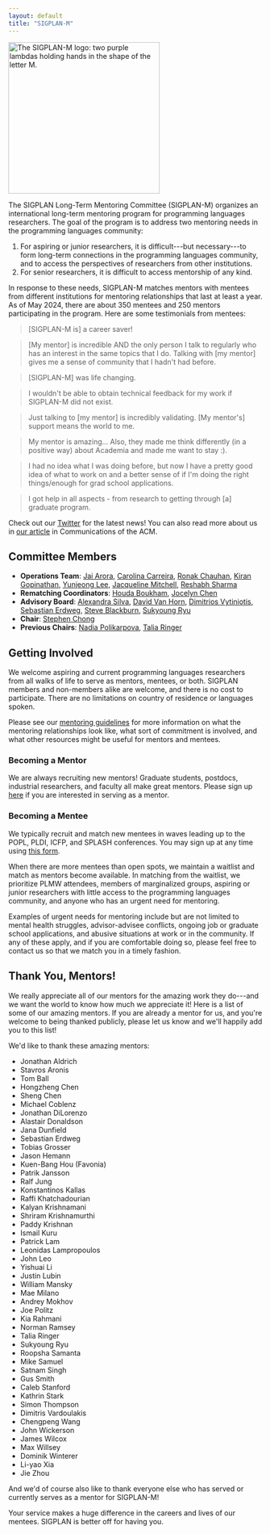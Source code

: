 ```yaml
---
layout: default
title: "SIGPLAN-M"
---
```


<img src="/images/sigplan-m-logo.png" width="300" alt="The SIGPLAN-M logo: two purple lambdas holding hands in the shape of the letter M.">

The SIGPLAN Long-Term Mentoring Committee (SIGPLAN-M) organizes an international long-term mentoring program for programming languages researchers.
The goal of the program is to address two mentoring needs in the programming languages community:

1. For aspiring or junior researchers, it is difficult---but necessary---to form long-term connections in the programming languages community,
and to access the perspectives of researchers from other institutions.
2. For senior researchers, it is difficult to access mentorship of any kind.

In response to these needs, SIGPLAN-M matches mentors with mentees from different institutions
for mentoring relationships that last at least a year.
As of May 2024, there are about 350 mentees and 250 mentors participating in the program.
Here are some testimonials from mentees:

> [SIGPLAN-M is] a career saver!

> [My mentor] is incredible AND the only person I talk to regularly who has an interest in the same topics that I do. Talking with [my mentor] gives me a sense of community that I hadn't had before.

> [SIGPLAN-M] was life changing.

> I wouldn't be able to obtain technical feedback for my work if SIGPLAN-M did not exist.

> Just talking to [my mentor] is incredibly validating. [My mentor's] support means the world to me.

> My mentor is amazing... Also, they made me think differently (in a positive way) about Academia and made me want to stay :).

> I had no idea what I was doing before, but now I have a pretty good idea of what to work on and a better sense of if I'm doing the right things/enough for grad school applications.

> I got help in all aspects - from research to getting through [a] graduate program.

Check out our [Twitter](https://twitter.com/SigplanM) for the latest news! You can also read more about us in [our article](https://dependenttyp.es/pdf/mentoring.pdf) in Communications of the ACM.

## Committee Members

- **Operations Team**: [Jai Arora](https://jaiarora0011.github.io/), [Carolina Carreira](https://carolinacarreira.github.io/), [Ronak Chauhan](https://in.linkedin.com/in/ronchauhan), [Kiran Gopinathan](https://gopiandcode.uk/), [Yunjeong Lee](http://www.leeyunjeong.com/), [Jacqueline Mitchell](https://jlmitche23.github.io/), [Reshabh Sharma](https://www.linkedin.com/in/reshabh/)
- **Rematching Coordinators**: [Houda Boukham](https://www.linkedin.com/in/houda-boukham-821198142/), [Jocelyn Chen](https://www.cs.utexas.edu/~qchen/)
- **Advisory Board**: [Alexandra Silva](https://alexandrasilva.org/), [David Van Horn](https://www.cs.umd.edu/~dvanhorn/), [Dimitrios Vytiniotis](https://dimitriv.github.io/), [Sebastian Erdweg](https://www.pl.informatik.uni-mainz.de/), [Steve Blackburn](http://users.cecs.anu.edu.au/~steveb/), [Sukyoung Ryu](https://plrg.kaist.ac.kr/ryu)
- **Chair**:  [Stephen Chong](https://people.seas.harvard.edu/~chong/)
- **Previous Chairs**: [Nadia Polikarpova](https://cseweb.ucsd.edu/~npolikarpova/), [Talia Ringer](https://dependenttyp.es/)

## Getting Involved

We welcome aspiring and current programming languages researchers from all walks of life to serve as mentors, mentees, or both.
SIGPLAN members and non-members alike are welcome, and there is no cost to participate.
There are no limitations on country of residence or languages spoken.

Please see our [mentoring guidelines](https://docs.google.com/document/d/1dqY4msyoLNr-tOclwdfNTYVprgGOG0N5UGC48t2_6V8/edit?usp=sharing) for more information
on what the mentoring relationships look like, what sort of commitment is involved, and what other resources might be useful for mentors and mentees.

### Becoming a Mentor

We are always recruiting new mentors!
Graduate students, postdocs, industrial researchers, and faculty all make great mentors.
Please sign up [here](https://docs.google.com/forms/d/e/1FAIpQLSfN6M66lJTfKShaJ_OBhAFDHOZpDnYGixcXzhqn7UG1qcr6qg/viewform) if you are interested in serving as a mentor.

### Becoming a Mentee

We typically recruit and match new mentees in waves leading up to the POPL, PLDI, ICFP, and SPLASH conferences.
You may sign up at any time using [this form](https://docs.google.com/forms/d/e/1FAIpQLSegCRALo-2R9bBv_8c0NKeIytO90TWvQtbVcNOD7Ch8edaubw/viewform).

When there are more mentees than open spots, we maintain a waitlist and match as mentors become available.
In matching from the waitlist, we prioritize PLMW attendees, members of marginalized groups,
aspiring or junior researchers with little access to the programming languages community, and anyone who has an urgent need for mentoring.

Examples of urgent needs for mentoring include but are not limited to
mental health struggles, advisor-advisee conflicts, ongoing job or graduate school applications, and abusive situations at work or in the community.
If any of these apply, and if you are comfortable doing so, please feel free to contact us so that we match you in a timely fashion.

## Thank You, Mentors!

We really appreciate all of our mentors for the amazing work they do---and we want the world to know how much we appreciate it!
Here is a list of some of our amazing mentors. If you are already a mentor for us, and you're welcome to being thanked publicly,
please let us know and we'll happily add you to this list!

We'd like to thank these amazing mentors:
- Jonathan Aldrich
- Stavros Aronis
- Tom Ball
- Hongzheng Chen
- Sheng Chen
- Michael Coblenz
- Jonathan DiLorenzo
- Alastair Donaldson
- Jana Dunfield
- Sebastian Erdweg
- Tobias Grosser
- Jason Hemann
- Kuen-Bang Hou (Favonia)
- Patrik Jansson
- Ralf Jung
- Konstantinos Kallas
- Raffi Khatchadourian
- Kalyan Krishnamani
- Shriram Krishnamurthi
- Paddy Krishnan
- Ismail Kuru
- Patrick Lam
- Leonidas Lampropoulos
- John Leo
- Yishuai Li
- Justin Lubin
- William Mansky
- Mae Milano
- Andrey Mokhov
- Joe Politz
- Kia Rahmani
- Norman Ramsey
- Talia Ringer
- Sukyoung Ryu
- Roopsha Samanta
- Mike Samuel
- Satnam Singh
- Gus Smith
- Caleb Stanford
- Kathrin Stark
- Simon Thompson
- Dimitris Vardoulakis
- Chengpeng Wang
- John Wickerson
- James Wilcox
- Max Willsey
- Dominik Winterer
- Li-yao Xia
- Jie Zhou

And we'd of course also like to thank everyone else who has served or currently serves as a mentor for SIGPLAN-M!

Your service makes a huge difference in the careers and lives of our mentees. SIGPLAN is better off for having you.
